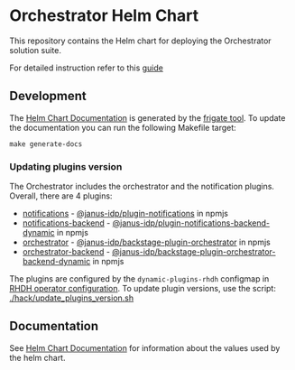 # Orchestrator Helm Chart
This repository contains the Helm chart for deploying the Orchestrator solution suite.

For detailed instruction refer to this [guide](https://github.com/parodos-dev/orchestrator-helm-chart/blob/gh-pages/README.md)

## Development

The [Helm Chart Documentation](./charts/orchestrator/README.md) is generated by the [frigate tool](https://github.com/rapidsai/frigate). To update the documentation you can run the following Makefile target:

```console
make generate-docs
```

### Updating plugins version
The Orchestrator includes the orchestrator and the notification plugins.
Overall, there are 4 plugins:
* [notifications](https://github.com/janus-idp/backstage-plugins/tree/main/plugins/notifications) - [@janus-idp/plugin-notifications](https://www.npmjs.com/package/@janus-idp/plugin-notifications) in npmjs
* [notifications-backend](https://github.com/janus-idp/backstage-plugins/tree/main/plugins/notifications-backend) - [@janus-idp/plugin-notifications-backend-dynamic](https://www.npmjs.com/package/@janus-idp/plugin-notifications-backend-dynamic) in npmjs
* [orchestrator](https://github.com/janus-idp/backstage-plugins/tree/main/plugins/orchestrator) - [@janus-idp/backstage-plugin-orchestrator](https://www.npmjs.com/package/@janus-idp/backstage-plugin-orchestrator) in npmjs
* [orchestrator-backend](https://github.com/janus-idp/backstage-plugins/tree/main/plugins/orchestrator-backend) - [@janus-idp/backstage-plugin-orchestrator-backend-dynamic](https://www.npmjs.com/package/@janus-idp/backstage-plugin-orchestrator-backend-dynamic) in npmjs

The plugins are configured by the `dynamic-plugins-rhdh` configmap in [RHDH operator configuration](https://github.com/parodos-dev/orchestrator-helm-chart/blob/main/charts/orchestrator/templates/rhdh-operator.yaml).
To update plugin versions, use the script: [./hack/update_plugins_version.sh](https://github.com/parodos-dev/orchestrator-helm-chart/blob/main/hack/update_plugins_version.sh)

## Documentation
See [Helm Chart Documentation](https://github.com/parodos-dev/orchestrator-helm-chart/blob/main/charts/orchestrator/README.md) for information about the values used by the helm chart.
